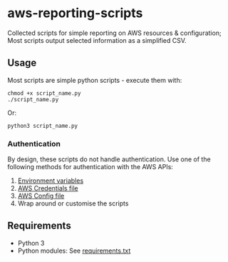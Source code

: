 # aws-reporting-scripts
Collected scripts for simple reporting on AWS resources &amp; configuration; Most scripts output selected information as a simplified CSV.

## Usage
Most scripts are simple python scripts - execute them with:

```
chmod +x script_name.py
./script_name.py
```

Or:

```
python3 script_name.py
```

### Authentication
By design, these scripts do not handle authentication. Use one of the following methods for authentication with the AWS APIs:
1. [Environment variables](https://boto3.amazonaws.com/v1/documentation/api/latest/guide/configuration.html#environment-variables)
1. [AWS Credentials file](https://boto3.amazonaws.com/v1/documentation/api/latest/guide/configuration.html#shared-credentials-file)
1. [AWS Config file](https://boto3.amazonaws.com/v1/documentation/api/latest/guide/configuration.html#aws-config-file)
1. Wrap around or customise the scripts

## Requirements
* Python 3
* Python modules: See [requirements.txt](./requirements.txt)
